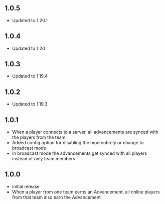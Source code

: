 ## 1.0.5

- Updated to 1.20.1

## 1.0.4

- Updated to 1.20

## 1.0.3

- Updated to 1.19.4

## 1.0.2

- Updated to 1.19.3

## 1.0.1

- When a player connects to a server, all advancements
  are synced with the players from the team.
- Added config option for disabling the mod entirely or change to broadcast mode
- In broadcast mode the advancements get synced with
  all players instead of only team members

## 1.0.0

- Initial release
- When a player from one team earns an Advancement,
  all online players from that team also earn the Advancement